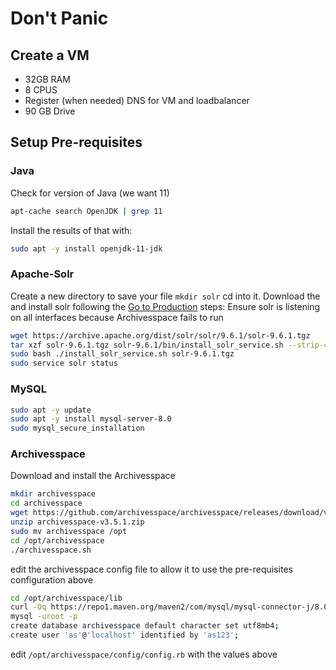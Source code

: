 # Don't Panic

## Create a VM
  * 32GB RAM
  * 8 CPUS
  * Register (when needed) DNS for VM and loadbalancer
  * 90 GB Drive

## Setup Pre-requisites

### Java

Check for version of Java (we want 11)
 ```bash
 apt-cache search OpenJDK | grep 11
```
Install the results of that with:
```bash
sudo apt -y install openjdk-11-jdk
```
### Apache-Solr

Create a new directory to save your file `mkdir solr` cd into it. Download the and install solr following the [Go to Production](https://solr.apache.org/guide/solr/latest/deployment-guide/taking-solr-to-production.html) steps:
Ensure solr is listening on all interfaces because Archivesspace fails to run
```bash
wget https://archive.apache.org/dist/solr/solr/9.6.1/solr-9.6.1.tgz
tar xzf solr-9.6.1.tgz solr-9.6.1/bin/install_solr_service.sh --strip-components=2
sudo bash ./install_solr_service.sh solr-9.6.1.tgz
sudo service solr status
```

### MySQL

```bash
sudo apt -y update
sudo apt -y install mysql-server-8.0
sudo mysql_secure_installation
```

### Archivesspace

Download and install the Archivesspace
```bash
mkdir archivesspace
cd archivesspace
wget https://github.com/archivesspace/archivesspace/releases/download/v3.5.1/archivesspace-v3.5.1.zip
unzip archivesspace-v3.5.1.zip
sudo mv archivesspace /opt
cd /opt/archivesspace
./archivesspace.sh
```
edit the archivesspace config file to allow it to use the pre-requisites configuration above
```bash
cd /opt/archivesspace/lib
curl -Oq https://repo1.maven.org/maven2/com/mysql/mysql-connector-j/8.0.33/mysql-connector-j-8.0.33.jar
mysql -uroot -p
create database archivesspace default character set utf8mb4;
create user 'as'@'localhost' identified by 'as123';
```

edit `/opt/archivesspace/config/config.rb` with the values above
